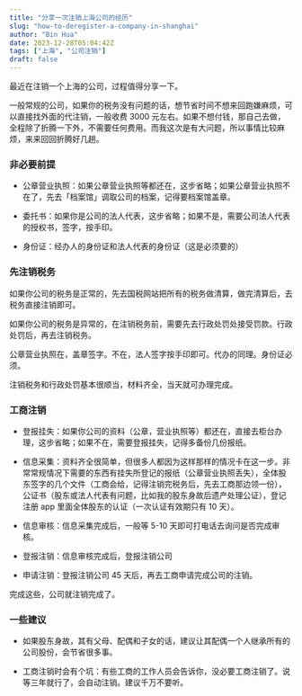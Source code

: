 ```yaml
---
title: "分享一次注销上海公司的经历"
slug: "how-to-deregister-a-company-in-shanghai"
author: "Bin Hua"
date: 2023-12-28T05:04:42Z
tags: ["上海", "公司注销"]
draft: false
---
```


最近在注销一个上海的公司，过程值得分享一下。

一般常规的公司，如果你的税务没有问题的话，想节省时间不想来回跑嫌麻烦，可以直接找外面的代注销，一般收费 3000 元左右。如果不想付钱，那自己去做，全程除了折腾一下外，不需要任何费用。而我这次是有大问题，所以事情比较麻烦，来来回回折腾好几趟。

### 非必要前提

- 公章营业执照：如果公章营业执照等都还在，这步省略；如果公章营业执照不在了，先去「档案馆」调取公司的档案，记得要档案馆盖章。

- 委托书：如果你是公司的法人代表，这步省略；如果不是，需要公司法人代表的授权书，签字，按手印。

- 身份证：经办人的身份证和法人代表的身份证（这是必须要的）

### 先注销税务

如果你公司的税务是正常的，先去国税网站把所有的税务做清算，做完清算后，去税务直接注销即可。

如果你公司的税务是异常的，在注销税务前，需要先去行政处罚处接受罚款。行政处罚后，再去注销税务。

公章营业执照在，盖章签字。不在，法人签字按手印即可。代办的同理。身份证必须。

注销税务和行政处罚基本很顺当，材料齐全，当天就可办理完成。

### 工商注销

- 登报挂失：如果你公司的资料（公章，营业执照等）都还在，直接去柜台办理，这步省略；如果不在，需要登报挂失，记得多备份几份报纸。

- 信息采集：资料齐全很简单，但很多人都因为这样那样的情况卡在这一步。非常常规情况下需要的东西有挂失所登记的报纸（公章营业执照丢失），全体股东签字的几个文件（工商会给，记得注销完税务后，先去工商那边领一份），公证书（股东或法人代表有问题，比如我的股东身故后遗产处理公证），登记注册 app 里面全体股东的认证（一次认证有效期只有 10 天）。

- 信息审核：信息采集完成后，一般等 5-10 天即可打电话去询问是否完成审核。

- 登报注销：信息审核完成后，登报注销公司

- 申请注销：登报注销公司 45 天后，再去工商申请完成公司的注销。

完成这些，公司就注销完成了。

### 一些建议

- 如果股东身故，其有父母、配偶和子女的话，建议让其配偶一个人继承所有的公司股份，会节省很多事。

- 工商注销时会有个坑：有些工商的工作人员会告诉你，没必要工商注销了。说等三年就行了，会自动注销。建议千万不要听。
